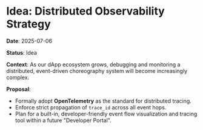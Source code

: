 # Idea: Distributed Observability Strategy

**Date**: 2025-07-06

**Status**: Idea

**Context**:
As our dApp ecosystem grows, debugging and monitoring a distributed, event-driven choreography system will become increasingly complex.

**Proposal**:
- Formally adopt **OpenTelemetry** as the standard for distributed tracing.
- Enforce strict propagation of `trace_id` across all event hops.
- Plan for a built-in, developer-friendly event flow visualization and tracing tool within a future "Developer Portal".